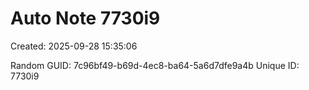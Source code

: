 ﻿# Auto Note 7730i9
Created: 2025-09-28 15:35:06

Random GUID: 7c96bf49-b69d-4ec8-ba64-5a6d7dfe9a4b
Unique ID: 7730i9
